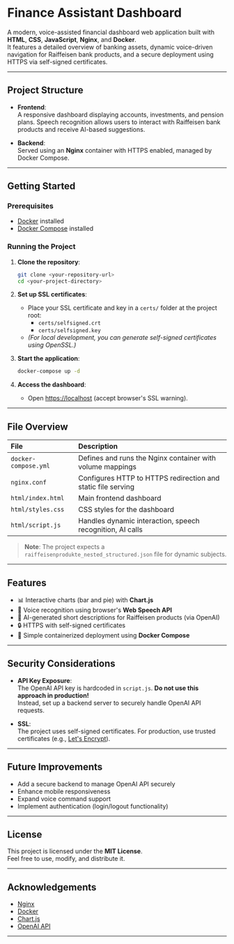 # Finance Assistant Dashboard

A modern, voice-assisted financial dashboard web application built with **HTML**, **CSS**, **JavaScript**, **Nginx**, and **Docker**.  
It features a detailed overview of banking assets, dynamic voice-driven navigation for Raiffeisen bank products, and a secure deployment using HTTPS via self-signed certificates.

---

## Project Structure

- **Frontend**:  
  A responsive dashboard displaying accounts, investments, and pension plans. Speech recognition allows users to interact with Raiffeisen bank products and receive AI-based suggestions.

- **Backend**:  
  Served using an **Nginx** container with HTTPS enabled, managed by Docker Compose.

---

## Getting Started

### Prerequisites

- [Docker](https://www.docker.com/products/docker-desktop) installed
- [Docker Compose](https://docs.docker.com/compose/) installed

### Running the Project

1. **Clone the repository**:
   ```bash
   git clone <your-repository-url>
   cd <your-project-directory>
   ```

2. **Set up SSL certificates**:
   - Place your SSL certificate and key in a `certs/` folder at the project root:
     - `certs/selfsigned.crt`
     - `certs/selfsigned.key`
   - *(For local development, you can generate self-signed certificates using OpenSSL.)*

3. **Start the application**:
   ```bash
   docker-compose up -d
   ```

4. **Access the dashboard**:
   - Open [https://localhost](https://localhost) (accept browser's SSL warning).

---

## File Overview

| File                   | Description                                                 |
|:------------------------|:------------------------------------------------------------|
| `docker-compose.yml`    | Defines and runs the Nginx container with volume mappings    |
| `nginx.conf`            | Configures HTTP to HTTPS redirection and static file serving |
| `html/index.html`       | Main frontend dashboard                                      |
| `html/styles.css`       | CSS styles for the dashboard                                 |
| `html/script.js`        | Handles dynamic interaction, speech recognition, AI calls    |

> **Note**: The project expects a `raiffeisenprodukte_nested_structured.json` file for dynamic subjects.

---

## Features

- 📊 Interactive charts (bar and pie) with **Chart.js**
- 🎤 Voice recognition using browser's **Web Speech API**
- 💬 AI-generated short descriptions for Raiffeisen products (via OpenAI)
- 🔒 HTTPS with self-signed certificates
- 🐳 Simple containerized deployment using **Docker Compose**

---

## Security Considerations

- **API Key Exposure**:  
  The OpenAI API key is hardcoded in `script.js`. **Do not use this approach in production!**  
  Instead, set up a backend server to securely handle OpenAI API requests.

- **SSL**:  
  The project uses self-signed certificates. For production, use trusted certificates (e.g., [Let's Encrypt](https://letsencrypt.org/)).

---

## Future Improvements

- Add a secure backend to manage OpenAI API securely
- Enhance mobile responsiveness
- Expand voice command support
- Implement authentication (login/logout functionality)

---

## License

This project is licensed under the **MIT License**.  
Feel free to use, modify, and distribute it.

---

## Acknowledgements

- [Nginx](https://www.nginx.com/)
- [Docker](https://www.docker.com/)
- [Chart.js](https://www.chartjs.org/)
- [OpenAI API](https://platform.openai.com/)

---

